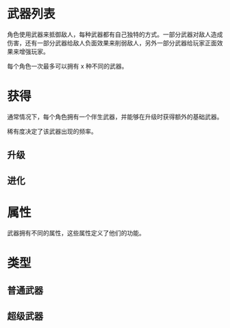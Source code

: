 # 武器列表

角色使用武器来抵御敌人，每种武器都有自己独特的方式。一部分武器对敌人造成伤害，还有一部分武器给敌人负面效果来削弱敌人，另外一部分武器给玩家正面效果来增强玩家。

每个角色一次最多可以拥有 x 种不同的武器。

# 获得

通常情况下，每个角色拥有一个伴生武器，并能够在升级时获得额外的基础武器。

稀有度决定了该武器出现的频率。

## 升级

## 进化

# 属性

武器拥有不同的属性，这些属性定义了他们的功能。

# 类型

## 普通武器

## 超级武器
